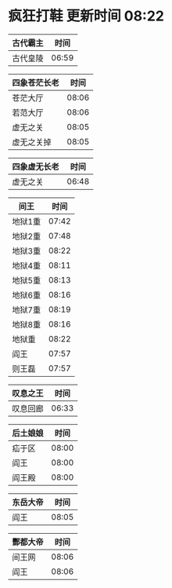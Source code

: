 # 疯狂打鞋 更新时间 08:22

| 古代霸主   | 时间    |
|--------|-------|
| 古代皇陵 | 06:59 |

| 四象苍茫长老   | 时间    |
|--------|-------|
| 苍茫大厅 | 08:06 |
| 若范大厅 | 08:06 |
| 虚无之关 | 08:05 |
| 虚无之关掉 | 08:05 |

| 四象虚无长老   | 时间    |
|--------|-------|
| 虚无之关 | 06:48 |

| 间王   | 时间    |
|--------|-------|
| 地狱1重 | 07:42 |
| 地狱2重 | 07:48 |
| 地狱3重 | 08:22 |
| 地狱4重 | 08:11 |
| 地狱5重 | 08:13 |
| 地狱6重 | 08:16 |
| 地狱7重 | 08:19 |
| 地狱8重 | 08:16 |
| 地狱重 | 08:22 |
| 阎王 | 07:57 |
| 则王磊 | 07:57 |

| 叹息之王   | 时间    |
|--------|-------|
| 叹息回廊 | 06:33 |

| 后土娘娘   | 时间    |
|--------|-------|
| 疝于区 | 08:00 |
| 阎王 | 08:00 |
| 阎王殿 | 08:00 |

| 东岳大帝   | 时间    |
|--------|-------|
| 阎王 | 08:05 |

| 酆都大帝   | 时间    |
|--------|-------|
| 间王网 | 08:06 |
| 阎王 | 08:06 |